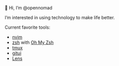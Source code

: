 👋 Hi, I’m @opennomad

I’m interested in using technology to make life better.

<!---
opennomad/opennomad is a ✨ special ✨ repository because its `README.md` (this file) appears on your GitHub profile.
You can click the Preview link to take a look at your changes.
--->

Current favorite tools:
- [nvim](https://neovim.io/)
- [zsh](https://sourceforge.net/projects/zsh/) with [Oh My Zsh](https://ohmyz.sh/)
- [tmux](https://github.com/tmux/tmux)
- [gitui](https://github.com/Extrawurst/gitui)
- [Lens](https://k8slens.dev/)
